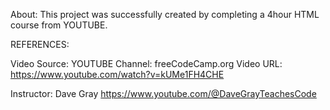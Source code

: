 About:
This project was successfully created by completing a 4hour HTML course from YOUTUBE.

REFERENCES:

Video Source: 
YOUTUBE Channel: freeCodeCamp.org
Video URL: https://www.youtube.com/watch?v=kUMe1FH4CHE

Instructor: Dave Gray
https://www.youtube.com/@DaveGrayTeachesCode